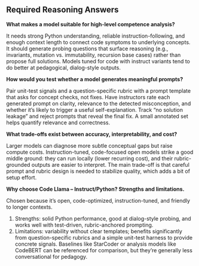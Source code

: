 ## Required Reasoning Answers

**What makes a model suitable for high-level competence analysis?**

It needs strong Python understanding, reliable instruction-following, and enough context length to connect code symptoms to underlying concepts. It should generate probing questions that surface reasoning (e.g., invariants, mutation vs. immutability, recursion base cases) rather than propose full solutions. Models tuned for code with instruct variants tend to do better at pedagogical, dialog-style outputs.

**How would you test whether a model generates meaningful prompts?**

Pair unit-test signals and a question-specific rubric with a prompt template that asks for concept checks, not fixes. Have instructors rate each generated prompt on clarity, relevance to the detected misconception, and whether it’s likely to trigger a useful self-explanation. Track “no solution leakage” and reject prompts that reveal the final fix. A small annotated set helps quantify relevance and correctness.

**What trade-offs exist between accuracy, interpretability, and cost?**

Larger models can diagnose more subtle conceptual gaps but raise compute costs. Instruction-tuned, code-focused open models strike a good middle ground: they can run locally (lower recurring cost), and their rubric-grounded outputs are easier to interpret. The main trade-off is that careful prompt and rubric design is needed to stabilize quality, which adds a bit of setup effort.

**Why choose Code Llama – Instruct/Python? Strengths and limitations.**

Chosen because it’s open, code-optimized, instruction-tuned, and friendly to longer contexts. 
1. Strengths: solid Python performance, good at dialog-style probing, and works well with test-driven, rubric-anchored prompting. 
2. Limitations: variability without clear templates; benefits significantly from question-specific rubrics and a simple unit-test harness to provide concrete signals. Baselines like StarCoder or analysis models like CodeBERT can be referenced for comparison, but they’re generally less conversational for pedagogy.
